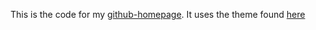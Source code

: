 This is the code for my [github-homepage](https://procedurally-generated-human.github.io/). It uses the theme found [here](https://github.com/yaoyao-liu/yaoyao-liu.github.io)


